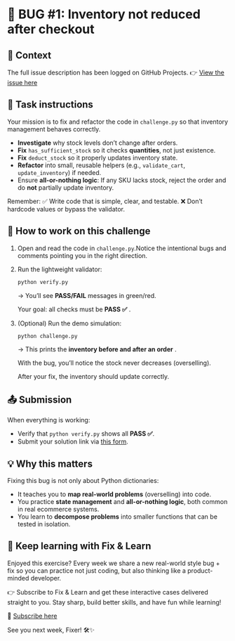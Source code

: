 # 🛒 BUG #1: Inventory not reduced after checkout

## 📖 Context

The full issue description has been logged on GitHub Projects.
👉 [View the issue here](https://github.com/Fix-Learn/odd-socks/issues/1)

## 📝 Task instructions

Your mission is to fix and refactor the code in `challenge.py` so that inventory management behaves correctly.

- **Investigate** why stock levels don’t change after orders.
- **Fix** `has_sufficient_stock` so it checks **quantities**, not just existence.
- **Fix** `deduct_stock` so it properly updates inventory state.
- **Refactor** into small, reusable helpers (e.g., `validate_cart`, `update_inventory`) if needed.
- Ensure **all-or-nothing logic**: If any SKU lacks stock, reject the order and do **not** partially update inventory.

Remember:
✅ Write code that is simple, clear, and testable.
❌ Don’t hardcode values or bypass the validator.

## 🚀 How to work on this challenge

1. Open and read the code in `challenge.py`.Notice the intentional bugs and comments pointing you in the right direction.
2. Run the lightweight validator:

   ```bash
   python verify.py
   ```

   → You’ll see **PASS/FAIL** messages in green/red.

   Your goal: all checks must be  **PASS ✅** .
3. (Optional) Run the demo simulation:

   ```bash
   python challenge.py
   ```

   → This prints the  **inventory before and after an order** .

   With the bug, you’ll notice the stock never decreases (overselling).

   After your fix, the inventory should update correctly.

## 📤 Submission

When everything is working:

- Verify that `python verify.py` shows all **PASS ✅**.
- Submit your solution link via [this form](https://tally.so/r/fake-form-id).

## 💡 Why this matters

Fixing this bug is not only about Python dictionaries:

- It teaches you to **map real-world problems** (overselling) into code.
- You practice **state management** and **all-or-nothing logic**, both common in real ecommerce systems.
- You learn to **decompose problems** into smaller functions that can be tested in isolation.

## 🚀 Keep learning with Fix & Learn
Enjoyed this exercise?
Every week we share a new real-world style bug + fix so you can practice not just coding,
but also thinking like a product-minded developer.

👉 Subscribe to Fix & Learn and get these interactive cases delivered straight to you.
Stay sharp, build better skills, and have fun while learning!

🔗 [Subscribe here](https://dub.sh/lmZT4GP)

See you next week, Fixer! 🛠️✨
